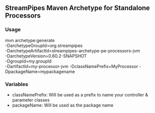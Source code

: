 ## StreamPipes Maven Archetype for Standalone Processors

### Usage

mvn archetype:generate                                  \
			-DarchetypeGroupId=org.streampipes                \
			-DarchetypeArtifactId=streampipes-archetype-pe-processors-jvm          \
			-DarchetypeVersion=0.60.2-SNAPSHOT               \
			-DgroupId=my.groupId \
			-DartifactId=my-processor-jvm
			-DclassNamePrefix=MyProcessor
			-DpackageName=mypackagename
			
### Variables

* classNamePrefix: Will be used as a prefix to name your controller & parameter classes
* packageName: Will be used as the package name

